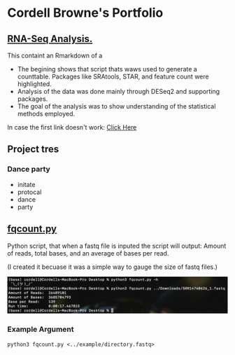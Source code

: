 # Cordell Browne's Portfolio

## [RNA-Seq Analysis.](https://c0rd3ll.github.io/RNAseq/)
This containt an Rmarkdown of a

* The begining shows that script thats waws used to generate a counttable. Packages like SRAtools, STAR, and feature count were highlighted.
* Analysis of the data was done mainly through DESeq2 and supporting packages. 
* The goal of the analysis was to show understanding of the statistical methods employed.


In case the first link doesn't work:  [Click Here](https://github.com/C0RD3LL/Portfolio/blob/main/RNA-seq.md)


## Project tres
### Dance party
* initate 
* protocal
* dance 
* party 

## [fqcount.py](https://github.com/C0RD3LL/Portfolio/blob/main/fqcount.py)
Python script, that when a fastq file is inputed the script will output: Amount of reads, total bases, and an average of bases per read.

(I created it becuase it was a simple way to gauge the size of fastq files.)


![alt text](https://github.com/C0RD3LL/Portfolio/blob/main/extra/Screen%20Shot%202022-01-03%20at%208.10.32%20AM.png)

### Example Argument
```
python3 fqcount.py <../example/directory.fastq>
```

